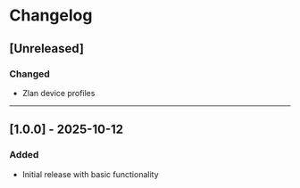 # Changelog


## [Unreleased]

<!-- ### Added
- Feature description here -->

### Changed
- Zlan device profiles

<!-- ### Fixed
- Bug fixes here -->

---
## [1.0.0] - 2025-10-12
### Added
- Initial release with basic functionality


